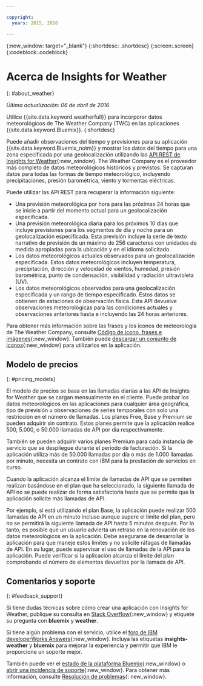 ```yaml
---

copyright:
  years: 2015, 2016

---
```


{:new_window: target="_blank"}
{:shortdesc: .shortdesc}
{:screen:.screen}
{:codeblock:.codeblock}

# Acerca de Insights for Weather
{: #about_weather}

*Última actualización: 06 de abril de 2016*

Utilice {{site.data.keyword.weatherfull}} para incorporar datos
meteorológicos de The Weather Company (TWC) en las aplicaciones
{{site.data.keyword.Bluemix}}.
{:shortdesc}

Puede añadir observaciones del tiempo y previsiones para su aplicación {{site.data.keyword.Bluemix_notm}} y mostrar los datos del tiempo para una zona especificada por una geolocalización utilizando las [API REST de Insights for Weather](https://twcservice.{APPDomain}/rest-api/){:new_window}.
The Weather Company es el proveedor
más completo de datos meteorológicos históricos y previstos. Se capturan datos para todas las formas de tiempo meteorológico,
incluyendo precipitaciones, presión barométrica, viento y tormentas eléctricas.

Puede utilizar las API REST para recuperar la información siguiente: 

* Una previsión meteorológica por hora para las próximas 24 horas que se inicie a partir del momento actual
para un geolocalización especificada.
* Una previsión meteorológica diaria para los próximos 10 días que incluye previsiones para los segmentos de
día y noche para un geolocalización especificada. Esta previsión incluye la serie de texto narrativo
de previsión de un máximo de 256 caracteres con unidades de medida apropiadas para la ubicación y en
el idioma solicitado.
* Los datos meteorológicos actuales observados para un geolocalización especificada. Estos datos meteorológicos
incluyen temperatura, precipitación, dirección y velocidad de vientos, humedad, presión barométrica,
punto de condensación, visibilidad y radiación ultravioleta (UV).
* Los datos meteorológicos observados para una geolocalización especificada y un rango de tiempo
especificado. Estos datos se obtienen de estaciones de observación física. Esta
API devuelve observaciones meteorológicas para las condiciones actuales y observaciones anteriores
hasta e incluyendo las 24 horas anteriores.

Para obtener más información sobre las frases y los iconos de meteorología de The Weather Company,
consulte [Código de icono, frases e imágenes](https://docs.google.com/document/d/1MZwWYqki8Ee-V7c7InBuA5CDVkjb3XJgpc39hI9FsI0/edit?pli=1){:new_window}.
También puede [descargar un conjunto de iconos](https://twcdocs.mybluemix.net/download/weatherinsightsicons.zip){:new_window} para utilizarlos en la aplicación. 

## Modelo de precios
{: #pricing_models}

El modelo de precios se basa en las llamadas diarias a las API de Insights for Weather que se cargan mensualmente en el cliente. Puede probar los datos meteorológicos en las aplicaciones para cualquier área geográfica, tipo de previsión
u observaciones de series temporales con solo una restricción en el número de llamadas. Los planes
Free, Base y Premium se pueden adquirir sin contrato. Estos planes permite que la aplicación realice
500, 5.000, o 50.000 llamadas de
API por día respectivamente.

También se pueden adquirir varios planes Premium para cada instancia de servicio que se despliegue durante
el periodo de facturación. Si la aplicación utiliza
más de 50.000 llamadas por día o más de 1.000 llamadas por minuto, necesita un contrato con IBM
para la prestación de servicios en curso.

Cuando la aplicación alcanza el límite de llamadas de API que se permiten realizan basándose en el plan
que ha seleccionado, la siguiente llamada de API no se puede realizar de forma satisfactoria hasta que
se permite que la aplicación solicite más llamadas de API.

Por ejemplo, si está utilizando el plan Base, la aplicación puede realizar 500 llamadas de API en un minuto
incluso aunque supere el límite del plan, pero no se permitirá la siguiente llamada de API hasta
5 minutos después. Por lo tanto, es posible que un usuario advierta un retraso en
la renovación de los datos meteorológicos en la aplicación. Debe asegurarse de desarrollar la aplicación para que maneje estos límites y no solicite
ráfagas de llamadas de API. En su lugar, puede supervisar el uso de llamadas de la API para la aplicación. Puede verificar si la aplicación
alcanza el límite del plan comprobando el número de elementos devueltos por la llamada de API.

## Comentarios y soporte
{: #feedback_support}

Si tiene dudas técnicas sobre cómo crear una aplicación con Insights for Weather, publique su consulta
en [Stack Overflow](http://stackoverflow.com/search?q=weather+bluemix){:new_window} y etiquete su pregunta con **bluemix** y **weather**.

Si tiene algún problema con el servicio, utilice el [foro de IBM developerWorks Answers](https://developer.ibm.com/answers/topics/insights-weather/?smartspace=bluemix){:new_window}.
Incluya las etiquetas
**insights-weather** y **bluemix** para mejorar la
experiencia y permitir que IBM le proporcione un soporte mejor.

También puede ver el [estado de la plataforma Bluemix](https://developer.ibm.com/bluemix/support/#status){:new_window}
o [abrir una incidencia de soporte](https://cloudoe.support.ibmcloud.com/ics/support/default.asp?deptid=31036&amp;offering=ibmbluemix){:new_window}.
Para obtener más información, consulte [Resolución de problemas](https://console.{DomainName}/docs/troubleshoot/troubleshoot.html){: new_window}.
